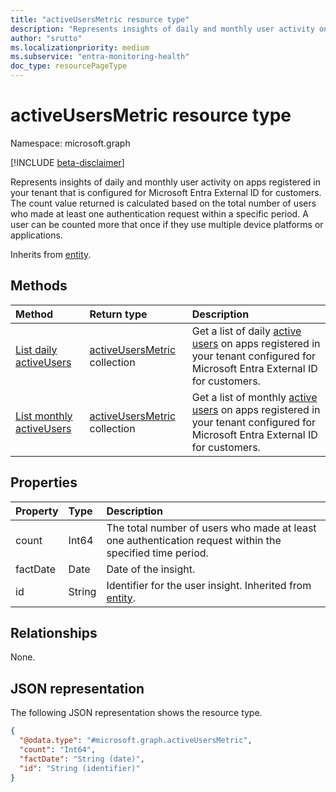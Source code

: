 ```yaml
---
title: "activeUsersMetric resource type"
description: "Represents insights of daily and monthly user activity on apps registered in your tenant that is configured for Microsoft Entra External ID for customers."
author: "srutto"
ms.localizationpriority: medium
ms.subservice: "entra-monitoring-health"
doc_type: resourcePageType
---
```


# activeUsersMetric resource type

Namespace: microsoft.graph

[!INCLUDE [beta-disclaimer](../../includes/beta-disclaimer.md)]

Represents insights of daily and monthly user activity on apps registered in your tenant that is configured for Microsoft Entra External ID for customers. The count value returned is calculated based on the total number of users who made at least one authentication request within a specific period. A user can be counted more that once if they use multiple device platforms or applications.

Inherits from [entity](../resources/entity.md).

## Methods
|Method|Return type|Description|
|:---|:---|:---|
|[List daily activeUsers](../api/dailyuserinsightmetricsroot-list-activeusers.md)|[activeUsersMetric](../resources/activeusersmetric.md) collection|Get a list of daily [active users](../resources/activeusersmetric.md) on apps registered in your tenant configured for Microsoft Entra External ID for customers.|
|[List monthly activeUsers](../api/monthlyuserinsightmetricsroot-list-activeusers.md)|[activeUsersMetric](../resources/activeusersmetric.md) collection|Get a list of monthly [active users](../resources/activeusersmetric.md) on apps registered in your tenant configured for Microsoft Entra External ID for customers.|

## Properties
|Property|Type|Description|
|:---|:---|:---|
|count|Int64|The total number of users who made at least one authentication request within the specified time period.|
|factDate|Date|Date of the insight.|
|id|String|Identifier for the user insight. Inherited from [entity](../resources/entity.md).|


## Relationships
None.

## JSON representation
The following JSON representation shows the resource type.
<!-- {
  "blockType": "resource",
  "keyProperty": "id",
  "@odata.type": "microsoft.graph.activeUsersMetric",
  "openType": false
}
-->
``` json
{
  "@odata.type": "#microsoft.graph.activeUsersMetric",
  "count": "Int64",
  "factDate": "String (date)",
  "id": "String (identifier)"
}
```
